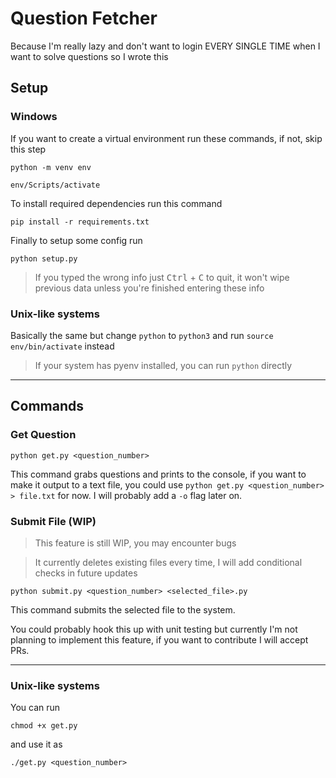 # Question Fetcher

Because I'm really lazy and don't want to login EVERY SINGLE TIME when I want to solve questions so I wrote this

## Setup

### Windows

If you want to create a virtual environment run these commands, if not, skip this step

`python -m venv env`

`env/Scripts/activate`

To install required dependencies run this command

`pip install -r requirements.txt`

Finally to setup some config run

`python setup.py`

> If you typed the wrong info just <kbd>Ctrl</kbd> + <kbd>C</kbd> to quit, it won't wipe previous data unless you're finished entering these info

### Unix-like systems

Basically the same but change `python` to `python3` and run `source env/bin/activate` instead

> If your system has pyenv installed, you can run `python` directly

---

## Commands

### Get Question

`python get.py <question_number>`

This command grabs questions and prints to the console, if you want to make it output to a text file, you could use `python get.py <question_number> > file.txt` for now. I will probably add a `-o` flag later on.

### Submit File (WIP)

> This feature is still WIP, you may encounter bugs

> It currently deletes existing files every time, I will add conditional checks in future updates

`python submit.py <question_number> <selected_file>.py`

This command submits the selected file to the system.

You could probably hook this up with unit testing but currently I'm not planning to implement this feature, if you want to contribute I will accept PRs.

---

### Unix-like systems

You can run

`chmod +x get.py`

and use it as

`./get.py <question_number>`
